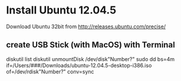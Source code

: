 # Install Ubuntu 12.04.5

Download Ubuntu 32bit from http://releases.ubuntu.com/precise/

## create USB Stick (with MacOS) with Terminal

diskutil list
diskutil unmountDisk /dev/disk"Number?"
sudo dd bs=4m if=/Users/###/Downloads/ubuntu-12.04.5-desktop-i386.iso  of=/dev/rdisk"Number?" conv=sync
